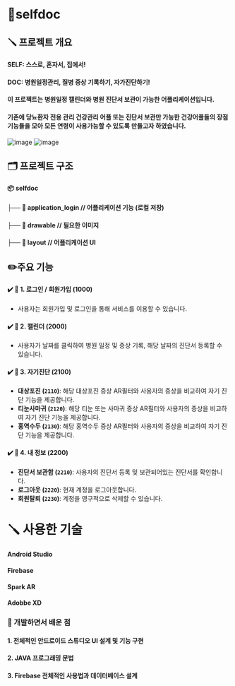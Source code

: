 # 🏥selfdoc

## 🪛 프로젝트 개요
#### SELF: 스스로, 혼자서, 집에서!
#### DOC: 병원일정관리, 질병 증상 기록하기, 자가진단하기!
#### 이 프로젝트는 병원일정 캘린더와 병원 진단서 보관이 가능한 어플리케이션입니다.
#### 기존에 당뇨환자 전용 관리 건강관리 어플 또는 진단서 보관만 가능한 건강어플들의 장점 기능들을 모아 모든 연령이 사용가능할 수 있도록 만들고자 하였습니다.

![image](https://github.com/user-attachments/assets/5969fdb0-4dab-4634-942a-9c1665119cef)
![image](https://github.com/user-attachments/assets/90b4ca38-db2c-465d-b33e-490497e891b3)

##  🗂️ 프로젝트 구조

#### 📦 selfdoc
#### ├── 📂 application_login            // 어플리케이션 기능 (로컬 저장)
#### ├── 📂 drawable            // 필요한 이미지 
#### ├── 📂 layout           // 어플리케이션 UI 

## ✏️주요 기능
#### ✔️ 🔑 1. 로그인 / 회원가입 (1000)
- 사용자는 회원가입 및 로그인을 통해 서비스를 이용할 수 있습니다.
#### ✔️ 📆 2. 캘린더 (2000)
- 사용자가 날짜를 클릭하여 병원 일정 및 증상 기록, 해당 날짜의 진단서 등록할 수 있습니다.
#### ✔️ 🧠 3. 자기진단 (2100)
- **대상포진 (`2110`)**: 해당 대상포진 증상 AR필터와 사용자의 증상을 비교하여 자기 진단 기능을 제공합니다.
- **티눈사마귀 (`2120`)**: 해당 티눈 또는 사마귀 증상 AR필터와 사용자의 증상을 비교하여 자기 진단 기능을 제공합니다.
- **홍역수두 (`2130`)**: 해당 홍역수두 증상 AR필터와 사용자의 증상을 비교하여 자기 진단 기능을 제공합니다.
#### ✔️ 👤 4. 내 정보 (2200)
- **진단서 보관함 (`2210`)**: 사용자의 진단서 등록 및 보관되어있는 진단서를 확인합니다.
- **로그아웃 (`2220`)**: 현재 계정을 로그아웃합니다.
- **회원탈퇴 (`2230`)**: 계정을 영구적으로 삭제할 수 있습니다.

# 🪛 사용한 기술

####   Android Studio
####   Firebase
####   Spark AR
####   Adobbe XD

### 📔 개발하면서 배운 점

#### 1. 전체적인 안드로이드 스튜디오 UI 설계 및 기능 구현
#### 2. JAVA 프로그래밍 문법
#### 3. Firebase 전체적인 사용법과 데이터베이스 설계
